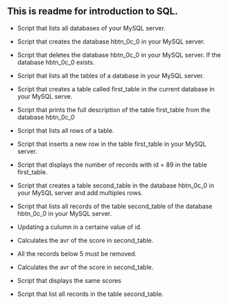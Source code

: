 ## This is readme for introduction to SQL.

- Script that lists all databases of your MySQL server.

- Script that creates the database hbtn_0c_0 in your MySQL server.

- Script that deletes the database hbtn_0c_0 in your MySQL server. If the database hbtn_0c_0 exists.

- Script that lists all the tables of a database in your MySQL server.

- Script that creates a table called first_table in the current database in your MySQL serve.

- Script that prints the full description of the table first_table from the database hbtn_0c_0

- Script that lists all rows of a table.

- Script that inserts a new row in the table first_table in your MySQL server.

- Script that displays the number of records with id = 89 in the table first_table.

- Script that creates a table second_table in the database hbtn_0c_0 in your MySQL server and add multiples rows.

- Script that lists all records of the table second_table of the database hbtn_0c_0 in your MySQL server.

- Updating a culumn in a certaine value of id.

- Calculates the avr of the score in second_table.

- All the records below 5 must be removed.

- Calculates the avr of the score in second_table.

- Script that displays the same scores

- Script that list all records in the table second_table.

